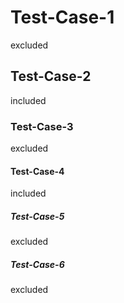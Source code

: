 # Test-Case-1

excluded

## Test-Case-2

included

### Test-Case-3

excluded

#### Test-Case-4

included

##### Test-Case-5

excluded

##### Test-Case-6

excluded
